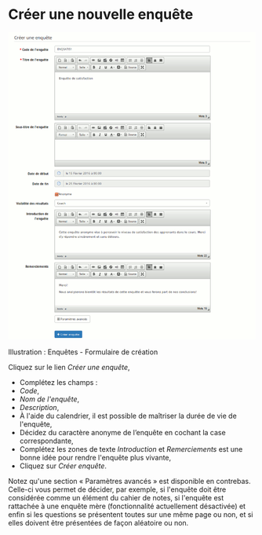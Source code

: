 # Créer une nouvelle enquête

![](../../.gitbook/assets/image245%20%281%29.png)

Illustration : Enquêtes - Formulaire de création

  Cliquez sur le lien _Créer une enquête_,

* Complétez les champs :
* _Code_,
* _Nom de l'enquête_,
* _Description_,
* À l'aide du calendrier, il est possible de maîtriser la durée de vie de l'enquête,
* Décidez du caractère anonyme de l’enquête en cochant la case correspondante,
* Complétez les zones de texte _Introduction_ et _Remerciements_ est une bonne idée pour rendre l'enquête plus vivante,
* Cliquez sur _Créer enquête_.

Notez qu'une section « Paramètres avancés » est disponible en contrebas. Celle-ci vous permet de décider, par exemple, si l'enquête doit être considérée comme un élément du cahier de notes, si l'enquête est rattachée à une enquête mère \(fonctionnalité actuellement désactivée\) et enfin si les questions se présentent toutes sur une même page ou non, et si elles doivent être présentées de façon aléatoire ou non.

